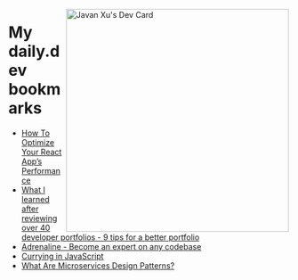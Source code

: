 
<a href="https://app.daily.dev/JavanXU"><img align="right" src="https://api.daily.dev/devcards/e45a150971844cd6959a94bb94e861ea.png?r=quw" width="400" alt="Javan Xu's Dev Card"/></a>

# My daily.dev bookmarks
<!-- daily.dev BOOKMARKS:START -->
- [How To Optimize Your React App’s Performance](https://app.daily.dev/posts/sujut9WPa?utm_source=rss&utm_medium=bookmarks&utm_campaign=6ueXw3FRNQzpNtewCDbI6)
- [What I learned after reviewing over 40 developer portfolios - 9 tips for a better portfolio](https://app.daily.dev/posts/aq6DJDd4d?utm_source=rss&utm_medium=bookmarks&utm_campaign=6ueXw3FRNQzpNtewCDbI6)
- [Adrenaline - Become an expert on any codebase](https://app.daily.dev/posts/PffB7rwWn?utm_source=rss&utm_medium=bookmarks&utm_campaign=6ueXw3FRNQzpNtewCDbI6)
- [Currying in JavaScript](https://app.daily.dev/posts/A0VFjCOYl?utm_source=rss&utm_medium=bookmarks&utm_campaign=6ueXw3FRNQzpNtewCDbI6)
- [What Are Microservices Design Patterns?](https://app.daily.dev/posts/D1ieJ4re5?utm_source=rss&utm_medium=bookmarks&utm_campaign=6ueXw3FRNQzpNtewCDbI6)
<!-- daily.dev BOOKMARKS:END -->
